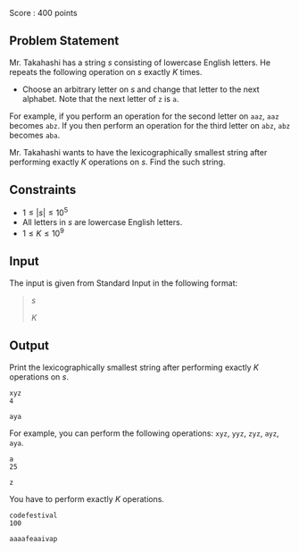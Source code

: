 Score : $400$ points

## Problem Statement

Mr. Takahashi has a string $s$ consisting of lowercase English letters.
He repeats the following operation on $s$ exactly $K$ times.

- Choose an arbitrary letter on $s$ and change that letter to the next alphabet. Note that the next letter of `z` is `a`.

For example, if you perform an operation for the second letter on `aaz`, `aaz` becomes `abz`.
If you then perform an operation for the third letter on `abz`, `abz` becomes `aba`.

Mr. Takahashi wants to have the lexicographically smallest string after performing exactly $K$ operations on $s$.
Find the such string.

## Constraints

- $1 \leq |s| \leq 10^5$
- All letters in $s$ are lowercase English letters.
- $1 \leq K \leq 10^9$

## Input

The input is given from Standard Input in the following format:

> $s$
> 
> $K$

## Output

Print the lexicographically smallest string after performing exactly $K$ operations on $s$.

```input1
xyz
4
```

```output1
aya
```

For example, you can perform the following operations: `xyz`, `yyz`, `zyz`, `ayz`, `aya`.

```input2
a
25
```

```output2
z
```

You have to perform exactly $K$ operations.

```input3
codefestival
100
```

```output3
aaaafeaaivap
```